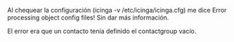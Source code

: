 Al chequear la configuración (icinga -v /etc/icinga/icinga.cfg) me dice
Error processing object config files!
Sin dar más información.

El error era que un contacto tenía definido el contactgroup vacío.

